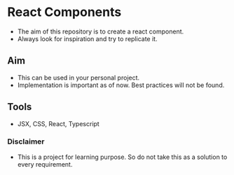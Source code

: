 # React Components

- The aim of this repository is to create a react component.
- Always look for inspiration and try to replicate it.

## Aim

- This can be used in your personal project.
- Implementation is important as of now. Best practices will not be found.

## Tools

- JSX, CSS, React, Typescript

### Disclaimer

- This is a project for learning purpose. So do not take this as a solution to every requirement.
